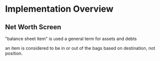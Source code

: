 Implementation Overview
=======================

Net Worth Screen
----------------

"balance sheet item" is used a general term for assets and debts

an item is considered to be in or out of the bags based on destination, not position. 
